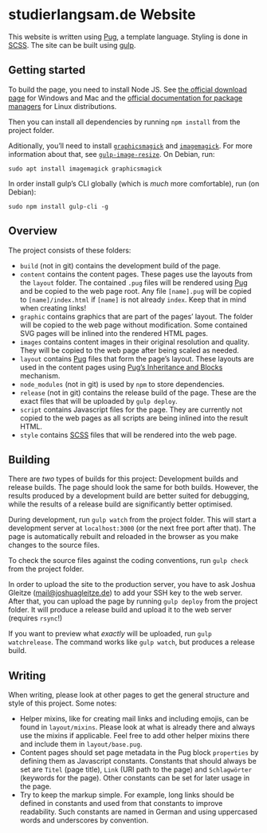 # studierlangsam.de Website

This website is written using [Pug](https://pugjs.org/api/getting-started.html), a template language. Styling is done in [SCSS](http://sass-lang.com/). The site can be built using [gulp](http://gulpjs.com/).

## Getting started

To build the page, you need to install Node JS. See [the official download page](https://nodejs.org/en/download/) for Windows and Mac and the [official documentation for package managers](https://nodejs.org/en/download/package-manager/) for Linux distributions.

Then you can install all dependencies by running `npm install` from the project folder.

Aditionally, you’ll need to install [`graphicsmagick`](http://www.graphicsmagick.org/) and [`imagemagick`](https://www.imagemagick.org/script/index.php). For more information about that, see [`gulp-image-resize`](https://www.npmjs.com/package/gulp-image-resize). On Debian, run:

```
sudo apt install imagemagick graphicsmagick
```

In order install gulp’s CLI globally (which is *much* more comfortable), run (on Debian):

```
sudo npm install gulp-cli -g
```

## Overview

The project consists of these folders:

 * `build` (not in git) contains the development build of the page.
 * `content` contains the content pages. These pages use the layouts from the `layout` folder. The contained `.pug` files will be rendered using [Pug](https://pugjs.org/api/getting-started.html) and be copied to the web page root. Any file `[name].pug` will be copied to `[name]/index.html` if `[name]` is not already `index`. Keep that in mind when creating links!
 * `graphic` contains graphics that are part of the pages’ layout. The folder will be copied to the web page without modification. Some contained SVG pages will be inlined into the rendered HTML pages.
 * `images` contains content images in their original resolution and quality. They will be copied to the web page after being scaled as needed.
 * `layout` contains [Pug](https://pugjs.org/api/getting-started.html) files that form the page’s layout. These layouts are used in the content pages using [Pug’s Inheritance and Blocks](https://pugjs.org/language/inheritance.html) mechanism.
 * `node_modules` (not in git) is used by `npm` to store dependencies.
 * `release` (not in git) contains the release build of the page. These are the exact files that will be uploaded by `gulp deploy`.
 * `script` contains Javascript files for the page. They are currently not copied to the web pages as all scripts are being inlined into the result HTML.
 * `style` contains [SCSS](http://sass-lang.com/) files that will be rendered into the web page.

## Building

There are *two* types of builds for this project: Development builds and release builds. The page should look the same for both builds. However, the results produced by  a development build are better suited for debugging, while the results of a release build are significantly better optimised.

During development, run `gulp watch` from the project folder. This will start a development server at `localhost:3000` (or the next free port after that). The page is automatically rebuilt and reloaded in the browser as you make changes to the source files.

To check the source files against the coding conventions, run `gulp check` from the project folder.

In order to upload the site to the production server, you have to ask Joshua Gleitze (mail@joshuagleitze.de) to add your SSH key to the web server. After that, you can upload the page by running `gulp deploy` from the project folder. It will produce a release build and upload it to the web server (requires `rsync`!)

If you want to preview what *exactly* will be uploaded, run `gulp watchrelease`. The command works like `gulp watch`, but produces a release build.

## Writing

When writing, please look at other pages to get the general structure and style of this project. Some notes:

 * Helper mixins, like for creating mail links and including emojis, can be found in `layout/mixins`. Please look at what is already there and always use the mixins if applicable. Feel free to add other helper mixins there and include them in `layout/base.pug`.
 * Content pages should set page metadata in the Pug block `properties` by defining them as Javascript constants. Constants that should always be set are `Titel` (page title), `Link` (URI path to the page) and `Schlagwörter` (keywords for the page). Other constants can be set for later usage in the page.
 * Try to keep the markup simple. For example, long links should be defined in constants and used from that constants to improve readability. Such constants are named in German and using uppercased words and underscores by convention.

